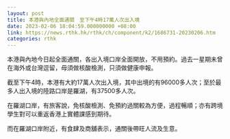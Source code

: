 ```yaml
---
layout: post
title: 本港與內地全面通關　至下午4時17萬人次出入境
date: 2023-02-06 18:04:59.000000000 +08:00
link: https://news.rthk.hk/rthk/ch/component/k2/1686731-20230206.htm
categories: rthk
---
```


本港與內地今日起全面通關，各出入境口岸全面開放，不用預約。過去一星期未曾在海外或台灣逗留，毋須做核酸檢測，只須做健康申報。

截至下午4時，本港有大約17萬人次出入境，其中出境的有96000多人次；至於最多人出入境的陸路口岸是羅湖，有37500多人次。

在羅湖口岸，有旅客說，免核酸檢測、免預約過關較為方便，過程暢順；亦有跨境學生對可以重返香港上實體課感到期待。

而在羅湖口岸附近，有食肆及商舖表示，通關後帶旺人流及生意。
